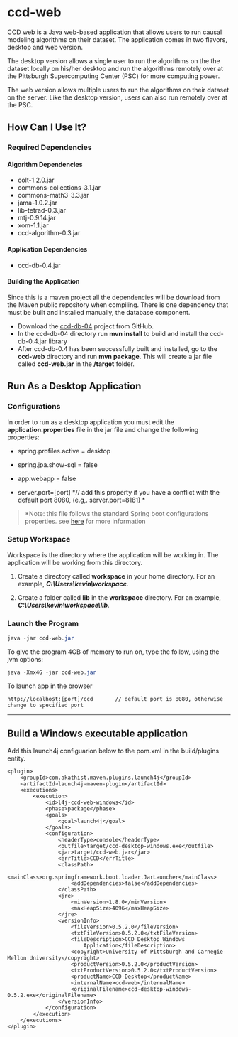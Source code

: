 # ccd-web
CCD web is a Java web-based application that allows users to run causal modeling algorithms on their dataset.  The application comes in two flavors, desktop and web version.

The desktop version allows a single user to run the algorithms on the the dataset locally on his/her desktop and run the algorithms remotely over at the Pittsburgh Supercomputing Center (PSC) for more computing power.

The web version allows multiple users to run the algorithms on their dataset on the server.  Like the desktop version, users can also run remotely over at the PSC.

## How Can I Use It?
### Required Dependencies
#### Algorithm Dependencies
* colt-1.2.0.jar
* commons-collections-3.1.jar
* commons-math3-3.3.jar
* jama-1.0.2.jar
* lib-tetrad-0.3.jar
* mtj-0.9.14.jar
* xom-1.1.jar
* ccd-algorithm-0.3.jar

#### Application Dependencies
* ccd-db-0.4.jar

#### Building the Application
Since this is a maven project all the dependencies will be download from the Maven public repository when compiling. There is one dependency that must be built and installed manually, the database component.  
* Download the [ccd-db-04](https://github.com/bd2kccd/ccd-db/tree/v0.4-alpha) project from GitHub.
* In the ccd-db-04 directory run **mvn install** to build and install the ccd-db-0.4.jar library   
* After ccd-db-0.4 has been successfully built and installed, go to the **ccd-web** directory and run **mvn package**. This will create a jar file called **ccd-web.jar** in the **/target** folder.


## Run As a Desktop Application
### Configurations
In order to run as a desktop application you must edit the **application.properties** file in the jar file and change the following properties:

* spring.profiles.active = desktop

* spring.jpa.show-sql = false

* app.webapp = false

* server.port=[port]     *// add this property if you have a conflict with the default port 8080, (e.g,. server.port=8181) *

> *Note: this file follows the standard Spring boot configurations properties. see [here](http://docs.spring.io/spring-boot/docs/current-SNAPSHOT/reference/htmlsingle/#common-application-properties) for more information

### Setup Workspace
Workspace is the directory where the application will be working in.  The application will be working from this directory.

1. Create a directory called **workspace** in your home directory.  For an example, ***C:\Users\kevin\workspace***.

2. Create a folder called **lib** in the **workspace** directory.  For an example, ***C:\Users\kevin\workspace\lib***.


### Launch the Program
```java
java -jar ccd-web.jar
```
To give the program 4GB of memory to run on, type the follow, using the jvm options:
```java
java -Xmx4G -jar ccd-web.jar
```

To launch app in the browser
```
http://localhost:[port]/ccd       // default port is 8080, otherwise change to specified port
```

******

## Build a Windows executable application
Add this launch4j configuarion below to the pom.xml in the build/plugins entity. 

```
<plugin>
	<groupId>com.akathist.maven.plugins.launch4j</groupId>
	<artifactId>launch4j-maven-plugin</artifactId>
	<executions>
		<execution>
			<id>l4j-ccd-web-windows</id>
			<phase>package</phase>
			<goals>
				<goal>launch4j</goal>
			</goals>
			<configuration>
				<headerType>console</headerType>
				<outfile>target/ccd-desktop-windows.exe</outfile>
				<jar>target/ccd-web.jar</jar>
				<errTitle>CCD</errTitle>
				<classPath>
					<mainClass>org.springframework.boot.loader.JarLauncher</mainClass>
					<addDependencies>false</addDependencies>
				</classPath>
				<jre>
					<minVersion>1.8.0</minVersion>
					<maxHeapSize>4096</maxHeapSize>
				</jre>
				<versionInfo>
					<fileVersion>0.5.2.0</fileVersion>
					<txtFileVersion>0.5.2.0</txtFileVersion>
					<fileDescription>CCD Desktop Windows
						Application</fileDescription>
					<copyright>University of Pittsburgh and Carnegie Mellon University</copyright>
					<productVersion>0.5.2.0</productVersion>
					<txtProductVersion>0.5.2.0</txtProductVersion>
					<productName>CCD-Desktop</productName>
					<internalName>ccd-web</internalName>
					<originalFilename>ccd-desktop-windows-0.5.2.exe</originalFilename>
				</versionInfo>
			</configuration>
		</execution>
	</executions>
</plugin>

```
